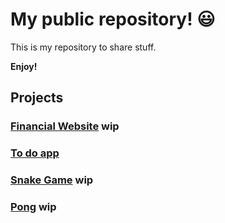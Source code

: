 # My public repository! :smiley:

This is my repository to share stuff.

**Enjoy!**


## **Projects**

### [Financial Website](https://financial-website.vercel.app/) wip
    
### [To do app](https://to-do-app-omega.vercel.app/)

### [Snake Game](https://snake-game-eight.vercel.app/)  wip
    
### [Pong](https://pong-ten.vercel.app/)   wip



